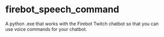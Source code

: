 # firebot_speech_command
A python .exe that works with the Firebot Twitch chatbot so that you can use voice commands for your chatbot.
